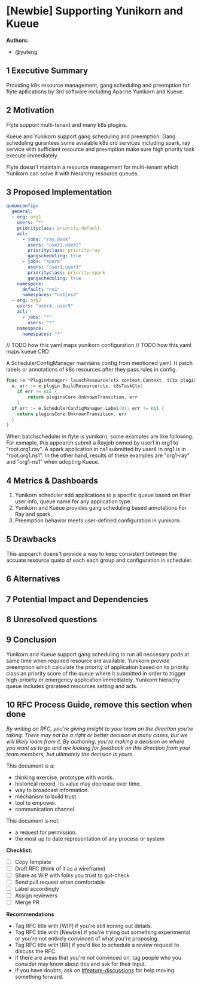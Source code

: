 # [Newbie] Supporting Yunikorn and Kueue

**Authors:**

- @yuteng

## 1 Executive Summary

Providing k8s resource management, gang scheduling and preemption for flyte apllications by 3rd software including Apache Yunikorn and Kueue.

## 2 Motivation

Flyte support multi-tenant and many k8s plugins.

Kueue and Yunikorn support gang scheduling and preemption.
Gang scheduling gurantees some avialable k8s crd services including spark, ray service with sufficient resource and preemption make sure high priority task execute immediately.

Flyte doesn't maintain a resource management for multi-tenant which Yunikorn can solve it with hierarchy resource queues.

## 3 Proposed Implementation

```yaml
queueconfig:
  general:
  - org: org1
    users: "*" 
    priorityclass: priority-default
    acl:
      - jobs: "ray,dask"
        users: "user1,user2"
        priorityclass: priority-ray
        gangscheduling: true
      - jobs: "spark"
        users: "user1,user3"
        priorityclass: priority-spark
        gangscheduling: true
    namespace:
      default: "ns1"
      namespaces: "ns1|ns2"
  - org: org2
    users: "user4, user5"
    acl:
      - jobs: "*"
        users: "*"
    namespace:
      namespaces: "*"
```

// TODO how this yaml maps yunikorn configuration 
// TODO how this yaml maps kueue CRD

A SchedulerConfigManager maintains config from mentioned yaml.
It patch labels or annotations of k8s resources after they pass rules in config.

```go
func (e *PluginManager) launchResource(ctx context.Context, tCtx pluginsCore.TaskExecutionContext) (pluginsCore.Transition, error) {
  o, err := e.plugin.BuildResource(ctx, k8sTaskCtx)
	if err != nil {
		return pluginsCore.UnknownTransition, err
	}
  if err := e.SchedulerConfigManager.Label(0); err != nil {
    return pluginsCore.UnknownTransition, err
  }
}
```
When batchscheduler in flyte is yunikorn, some examples are like following.
For exmaple, this appoarch submit a Rayjob owned by user1 in org1 to "root.org1.ray".
A spark application in ns1 submitted by user4 in org1 is in "root.org1.ns1".
In the other hand, results of these examples are "org1-ray" and "org1-ns1" when adopting Kueue.

## 4 Metrics & Dashboards

1. Yunikorn scheduler add applications to a specific queue based on thier user info, queue name for any application type.
2. Yunikorn and Kueue provides gang scheduling based annotations For Ray and spark.
3. Preemption behavior meets user-defined configuration in yunikorn.

## 5 Drawbacks

This appoarch doens't provide a way to keep consistent between the accuate resource quato of each each group and  configuration in scheduler.

## 6 Alternatives

## 7 Potential Impact and Dependencies

## 8 Unresolved questions

## 9 Conclusion

Yunikorn and Kueue support gang scheduling to run all neccesary pods at same time when required resource are available.
Yunikorn provide preemption which calculate the priority of application based on its priority class an priority score of the queue where it submitted in order to trigger high-prioirty or emergency application immediately. 
Yunikorn hierachy queue includes grarateed resources setting and acls.

## 10 RFC Process Guide, remove this section when done

*By writing an RFC, you're giving insight to your team on the direction you're taking. There may not be a right or better decision in many cases, but we will likely learn from it. By authoring, you're making a decision on where you want us to go and are looking for feedback on this direction from your team members, but ultimately the decision is yours.*

This document is a:

- thinking exercise, prototype with words.
- historical record, its value may decrease over time.
- way to broadcast information.
- mechanism to build trust.
- tool to empower.
- communication channel.

This document is not:

- a request for permission.
- the most up to date representation of any process or system

**Checklist:**

- [ ]  Copy template
- [ ]  Draft RFC (think of it as a wireframe)
- [ ]  Share as WIP with folks you trust to gut-check
- [ ]  Send pull request when comfortable
- [ ]  Label accordingly
- [ ]  Assign reviewers
- [ ]  Merge PR

**Recommendations**

- Tag RFC title with [WIP] if you're still ironing out details.
- Tag RFC title with [Newbie] if you're trying out something experimental or you're not entirely convinced of what you're proposing.
- Tag RFC title with [RR] if you'd like to schedule a review request to discuss the RFC.
- If there are areas that you're not convinced on, tag people who you consider may know about this and ask for their input.
- If you have doubts, ask on [#feature-discussions](https://slack.com/app_redirect?channel=CPQ3ZFQ84&team=TN89P6GGK) for help moving something forward.
